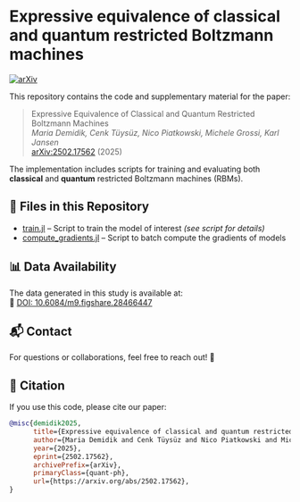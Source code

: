 # Expressive equivalence of classical and quantum restricted Boltzmann machines

[![arXiv](https://img.shields.io/badge/arXiv-2502.17562-B31B1B.svg)](https://arxiv.org/abs/2502.17562)

This repository contains the code and supplementary material for the paper: 

> Expressive Equivalence of Classical and Quantum Restricted Boltzmann Machines  
> *Maria Demidik, Cenk Tüysüz, Nico Piatkowski, Michele Grossi, Karl Jansen*  
> [arXiv:2502.17562](https://arxiv.org/abs/2502.17562) (2025)

The implementation includes scripts for training and evaluating both **classical** and **quantum** restricted Boltzmann machines (RBMs).

## 📜 Files in this Repository
- [train.jl](./train.jl) – Script to train the model of interest *(see script for details)*  
- [compute_gradients.jl](./compute_gradients.jl) – Script to batch compute the gradients of models  

## 📊 Data Availability
The data generated in this study is available at:  
🔗 [DOI: 10.6084/m9.figshare.28466447](https://doi.org/10.6084/m9.figshare.28466447)

## 📬 Contact
For questions or collaborations, feel free to reach out! 🚀

## 🔗 Citation
If you use this code, please cite our paper: 

```bibtex
@misc{demidik2025,
      title={Expressive equivalence of classical and quantum restricted Boltzmann machines}, 
      author={Maria Demidik and Cenk Tüysüz and Nico Piatkowski and Michele Grossi and Karl Jansen},
      year={2025},
      eprint={2502.17562},
      archivePrefix={arXiv},
      primaryClass={quant-ph},
      url={https://arxiv.org/abs/2502.17562}, 
}

